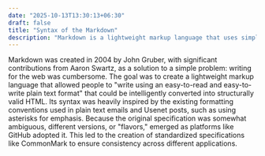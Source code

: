 ```yaml
---
date: "2025-10-13T13:30:13+06:30"
draft: false
title: "Syntax of the Markdown"
description: "Markdown is a lightweight markup language that uses simple, plain-text syntax to add formatting to text. Created by John Gruber in 2004, it's designed to be easy to read and write in its raw form and converts directly to HTML. It is widely used for creating README files, writing documentation, and formatting online content."
---
```


Markdown was created in 2004 by John Gruber, with significant contributions from Aaron Swartz, as a solution to a simple problem: writing for the web was cumbersome. The goal was to create a lightweight markup language that allowed people to "write using an easy-to-read and easy-to-write plain text format" that could be intelligently converted into structurally valid HTML. Its syntax was heavily inspired by the existing formatting conventions used in plain text emails and Usenet posts, such as using asterisks for emphasis. Because the original specification was somewhat ambiguous, different versions, or "flavors," emerged as platforms like GitHub adopted it. This led to the creation of standardized specifications like CommonMark to ensure consistency across different applications.
